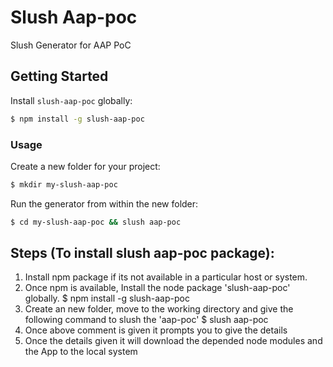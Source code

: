 # Slush Aap-poc

Slush Generator for AAP PoC

## Getting Started

Install `slush-aap-poc` globally:

```bash
$ npm install -g slush-aap-poc
```

### Usage

Create a new folder for your project:

```bash
$ mkdir my-slush-aap-poc
```

Run the generator from within the new folder:

```bash
$ cd my-slush-aap-poc && slush aap-poc
```

## Steps (To install slush aap-poc package):

1. Install npm package if its not available in a particular host or system.
2. Once npm is available, Install the node package 'slush-aap-poc' globally.
   $ npm install -g slush-aap-poc
3. Create an new folder, move to the working directory and give the following command to slush the 'aap-poc'
   $ slush aap-poc
4. Once above comment is given it prompts you to give the details
5. Once the details given it will download the depended node modules and the App to the local system
